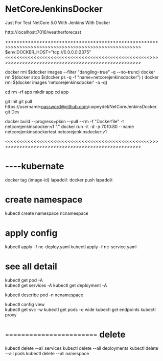 # NetCoreJenkinsDocker
Just For Test 
NetCore 5.0 With Jenkins With Docker

http://localhost:7010/weatherforecast
 
<<<<<<<<<<<<<<<<<<<<<<<<<<<<<<<<<<<<<<<<<<<<<<<<<<<>>>>>>>>>>>>>>>>>>>>>>>>>>>>>>>>>>>>>>>>>>>>>>>>>>>
$env:DOCKER_HOST="tcp://0.0.0.0:2375" 
<<<<<<<<<<<<<<<<<<<<<<<<<<<<<<<<<<<<<<<<<<<<<<<<<<<>>>>>>>>>>>>>>>>>>>>>>>>>>>>>>>>>>>>>>>>>>>>>>>>>>>
 
docker rmi $(docker images --filter "dangling=true" -q --no-trunc) 
docker rm $(docker stop $(docker ps -q -f "name=netcorejenkinsdocker") )
docker rmi $(docker images 'netcorejenkinsdocker' -a -q)

cd
rm -rf app
mkdir app
cd app
 
git init
git pull https://username:password@github.com/uopeydel/NetCoreJenkinsDocker.git Dev
   
docker build --progress=plain --pull --rm -f "Dockerfile" -t netcorejenkinsdocker:v1 "."
docker run -it -d -p 7010:80 --name netcorejenkinsdockertest netcorejenkinsdocker:v1 
  
<<<<<<<<<<<<<<<<<<<<<<<<<<<<<<<<<<<<<<<<<<<<<<<<<<<>>>>>>>>>>>>>>>>>>>>>>>>>>>>>>>>>>>>>>>>>>>>>>>>>>>


# ----kubernate


docker tag {image-id} lapadol/<imagename>:<tag>
docker push lapadol/<imagename>:<tag>

 
# create namespace
kubectl create namespace ncnamespace

# apply config
 
kubectl apply -f nc-deploy.yaml
kubectl apply -f nc-service.yaml

# see all detail
kubectl get pod -A   
kubectl get services -A
kubectl get deployment -A 

kubectl describe pod -n ncnamespace

kubectl config view  
kubectl get svc -w
kubectl get pods -o wide
kubectl get endpoints 
kubectl proxy
 
# ----------------------- delete
kubectl delete --all services
kubectl delete --all deployments
kubectl delete --all pods 
kubectl delete --all namespace
